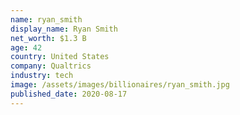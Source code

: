 ```yaml
---
name: ryan_smith
display_name: Ryan Smith
net_worth: $1.3 B
age: 42
country: United States
company: Qualtrics
industry: tech
image: /assets/images/billionaires/ryan_smith.jpg
published_date: 2020-08-17
---
```

